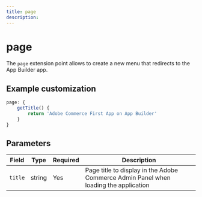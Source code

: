 ```yaml
---
title: page
description: 
---
```


# page

The `page` extension point allows to create a new menu that redirects to the App Builder app.

## Example customization

```javascript
page: {
    getTitle() {
        return 'Adobe Commerce First App on App Builder'
    }
}
```

## Parameters

| Field | Type | Required | Description |
| --- | --- | --- | --- |
| `title` | string | Yes | Page title to display in the Adobe Commerce Admin Panel when loading the application |

